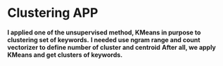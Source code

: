 # Clustering APP
**I applied one of the unsupervised method, KMeans in purpose to clustering set of keywords.**
**I needed use ngram range and count vectorizer to define number of cluster and centroid**
**After all, we apply KMeans and get clusters of keywords.**

